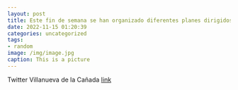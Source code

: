 ```yaml
---
layout: post
title: Este fin de semana se han organizado diferentes planes dirigidos a vecinos de todas las edades🚌 Visita cultural a Córdoba🧗 Es...
date: 2022-11-15 01:20:39
categories: uncategorized
tags:
- random
image: /img/image.jpg
caption: This is a picture
---
```

Twitter Villanueva de la Cañada [link](https://twitter.com/AytoVDLCanada/status/1592113253400084481)
